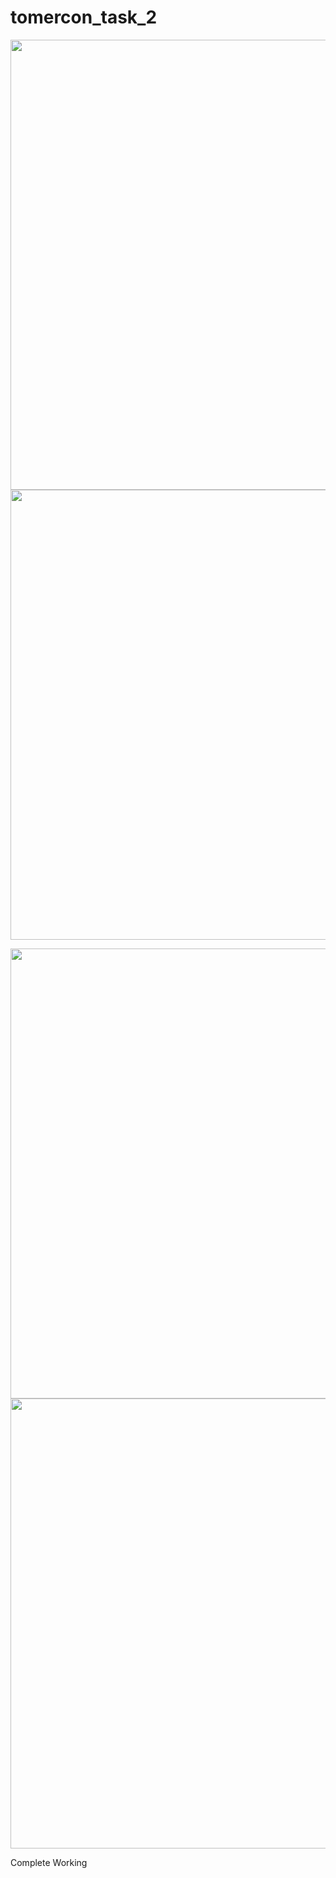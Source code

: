 # tomercon_task_2

<img src="https://user-images.githubusercontent.com/67218325/162785389-62c46561-704f-4bef-9797-7b25b3b8ad2c.png"  height="720"> <img src="https://user-images.githubusercontent.com/67218325/162788073-768b1607-6674-4db1-b4e1-a22a4f186b14.gif"  height="720">

<img src="https://user-images.githubusercontent.com/67218325/162789909-26ec7211-f5f7-4ea7-94cb-6e85ba027ca2.png"  height="720"> <img src="https://user-images.githubusercontent.com/67218325/162787784-ac5d6c38-944c-42fb-8b7f-fc1feba6fa68.png"  height="720">

Complete Working

